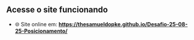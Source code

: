 ##  Acesse o site funcionando
- 🌐 Site online em: **https://thesamueldopke.github.io/Desafio-25-08-25-Posicionamento/**
